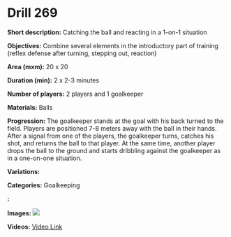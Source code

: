 # Drill 269

**Short description:**
Catching the ball and reacting in a 1-on-1 situation

**Objectives:**
Combine several elements in the introductory part of training (reflex defense after turning, stepping out, reaction)

**Area (mxm):**
20 x 20

**Duration (min):**
2 x 2-3 minutes

**Number of players:**
2 players and 1 goalkeeper

**Materials:**
Balls

**Progression:**
The goalkeeper stands at the goal with his back turned to the field. Players are positioned 7-8 meters away with the ball in their hands. After a signal from one of the players, the goalkeeper turns, catches his shot, and returns the ball to that player. At the same time, another player drops the ball to the ground and starts dribbling against the goalkeeper as in a one-on-one situation.

**Variations:**


**Categories:**
Goalkeeping

**:**


**Images:**
![](https://www.coachingfutsal.com/\images\b4c214255e20613a5720d1886da8aeabba0db53b5a15698a393f4be2c4bbc3a2f837878fa15d9093e81f65323c5ee996f495f26e039f9fd799abd2eae83eb0264dc6a25eaea31.png)

**Videos:**
[Video Link](https://www.youtube.com/embed/SHRyBdKbaak)

